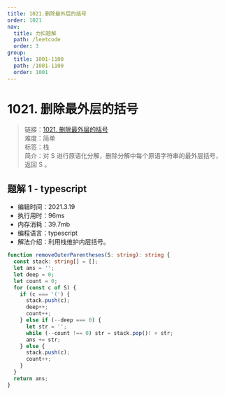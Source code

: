 ```yaml
---
title: 1021.删除最外层的括号
order: 1021
nav:
  title: 力扣题解
  path: /leetcode
  order: 3
group:
  title: 1001-1100
  path: /1001-1100
  order: 1001
---
```


# 1021. 删除最外层的括号

> 链接：[1021. 删除最外层的括号](https://leetcode-cn.com/problems/remove-outermost-parentheses/)  
> 难度：简单  
> 标签：栈  
> 简介：对 S 进行原语化分解，删除分解中每个原语字符串的最外层括号，返回 S 。

## 题解 1 - typescript

- 编辑时间：2021.3.19
- 执行用时：96ms
- 内存消耗：39.7mb
- 编程语言：typescript
- 解法介绍：利用栈维护内层括号。

```typescript
function removeOuterParentheses(S: string): string {
  const stack: string[] = [];
  let ans = '';
  let deep = 0;
  let count = 0;
  for (const c of S) {
    if (c === '(') {
      stack.push(c);
      deep++;
      count++;
    } else if (--deep === 0) {
      let str = '';
      while (--count !== 0) str = stack.pop()! + str;
      ans += str;
    } else {
      stack.push(c);
      count++;
    }
  }
  return ans;
}
```

